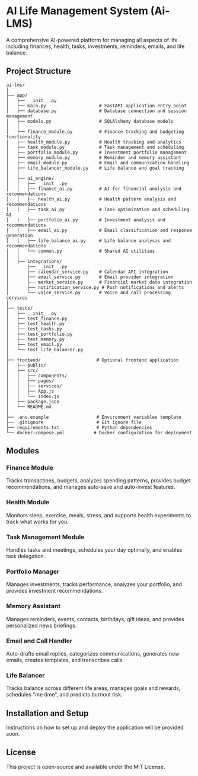 # AI Life Management System (Ai-LMS)

A comprehensive AI-powered platform for managing all aspects of life including finances, health, tasks, investments, reminders, emails, and life balance.

## Project Structure

```
ai-lms/
│
├── app/
│   ├── __init__.py
│   ├── main.py                    # FastAPI application entry point
│   ├── database.py                # Database connection and session management
│   ├── models.py                  # SQLAlchemy database models
│   │
│   ├── finance_module.py          # Finance tracking and budgeting functionality
│   ├── health_module.py           # Health tracking and analytics
│   ├── task_module.py             # Task management and scheduling
│   ├── portfolio_module.py        # Investment portfolio management
│   ├── memory_module.py           # Reminder and memory assistant
│   ├── email_module.py            # Email and communication handling
│   ├── life_balancer_module.py    # Life balance and goal tracking
│   │
│   ├── ai_engine/
│   │   ├── __init__.py
│   │   ├── finance_ai.py          # AI for financial analysis and recommendations
│   │   ├── health_ai.py           # Health pattern analysis and recommendations
│   │   ├── task_ai.py             # Task optimization and scheduling AI
│   │   ├── portfolio_ai.py        # Investment analysis and recommendations
│   │   ├── email_ai.py            # Email classification and response generation
│   │   ├── life_balance_ai.py     # Life balance analysis and recommendations
│   │   └── common.py              # Shared AI utilities
│   │
│   ├── integrations/
│       ├── __init__.py
│       ├── calendar_service.py    # Calendar API integration
│       ├── email_service.py       # Email provider integration
│       ├── market_service.py      # Financial market data integration
│       ├── notification_service.py # Push notifications and alerts
│       └── voice_service.py       # Voice and call processing services
│
├── tests/
│   ├── __init__.py
│   ├── test_finance.py
│   ├── test_health.py
│   ├── test_tasks.py
│   ├── test_portfolio.py
│   ├── test_memory.py
│   ├── test_email.py
│   └── test_life_balancer.py
│
├── frontend/                     # Optional frontend application
│   ├── public/
│   ├── src/
│   │   ├── components/
│   │   ├── pages/
│   │   ├── services/
│   │   ├── App.js
│   │   └── index.js
│   ├── package.json
│   └── README.md
│
├── .env.example                  # Environment variables template
├── .gitignore                    # Git ignore file
├── requirements.txt              # Python dependencies
└── docker-compose.yml           # Docker configuration for deployment
```

## Modules

### Finance Module
Tracks transactions, budgets, analyzes spending patterns, provides budget recommendations, and manages auto-save and auto-invest features.

### Health Module
Monitors sleep, exercise, meals, stress, and supports health experiments to track what works for you.

### Task Management Module
Handles tasks and meetings, schedules your day optimally, and enables task delegation.

### Portfolio Manager
Manages investments, tracks performance, analyzes your portfolio, and provides investment recommendations.

### Memory Assistant
Manages reminders, events, contacts, birthdays, gift ideas, and provides personalized news briefings.

### Email and Call Handler
Auto-drafts email replies, categorizes communications, generates new emails, creates templates, and transcribes calls.

### Life Balancer
Tracks balance across different life areas, manages goals and rewards, schedules "me time", and predicts burnout risk.

## Installation and Setup

Instructions on how to set up and deploy the application will be provided soon.

## License
This project is open-source and available under the MIT License.
